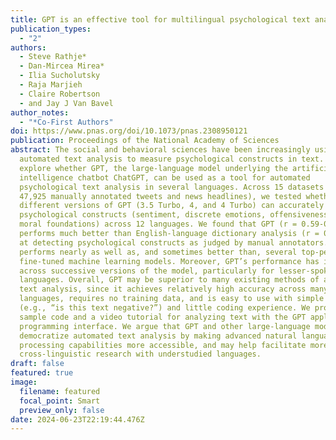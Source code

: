 ```yaml
---
title: GPT is an effective tool for multilingual psychological text analysis
publication_types:
  - "2"
authors:
  - Steve Rathje*
  - Dan-Mircea Mirea*
  - Ilia Sucholutsky
  - Raja Marjieh
  - Claire Robertson
  - and Jay J Van Bavel
author_notes:
  - "*Co-First Authors"
doi: https://www.pnas.org/doi/10.1073/pnas.2308950121
publication: Proceedings of the National Academy of Sciences
abstract: The social and behavioral sciences have been increasingly using
  automated text analysis to measure psychological constructs in text. We
  explore whether GPT, the large-language model underlying the artificial
  intelligence chatbot ChatGPT, can be used as a tool for automated
  psychological text analysis in several languages. Across 15 datasets (n =
  47,925 manually annotated tweets and news headlines), we tested whether
  different versions of GPT (3.5 Turbo, 4, and 4 Turbo) can accurately detect
  psychological constructs (sentiment, discrete emotions, offensiveness, and
  moral foundations) across 12 languages. We found that GPT (r = 0.59-0.77)
  performs much better than English-language dictionary analysis (r = 0.20-0.30)
  at detecting psychological constructs as judged by manual annotators. GPT
  performs nearly as well as, and sometimes better than, several top-performing
  fine-tuned machine learning models. Moreover, GPT’s performance has improved
  across successive versions of the model, particularly for lesser-spoken
  languages. Overall, GPT may be superior to many existing methods of automated
  text analysis, since it achieves relatively high accuracy across many
  languages, requires no training data, and is easy to use with simple prompts
  (e.g., “is this text negative?”) and little coding experience. We provide
  sample code and a video tutorial for analyzing text with the GPT application
  programming interface. We argue that GPT and other large-language models may
  democratize automated text analysis by making advanced natural language
  processing capabilities more accessible, and may help facilitate more
  cross-linguistic research with understudied languages.
draft: false
featured: true
image:
  filename: featured
  focal_point: Smart
  preview_only: false
date: 2024-06-23T22:19:44.476Z
---
```

